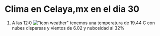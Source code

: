 # Clima en Celaya,mx en el dia 30

1. A las 12:0 !["icon weather"](http://openweathermap.org/img/w/03d.png) tenemos una temperatura de 19.44 C con nubes dispersas y  vientos de 6.02 y nubosidad al 32%
